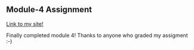 ## Module-4 Assignment
[Link to my site!](https://atita1097.github.io/Coursera-WebDev/module3-assignment/index.html)

Finally completed module 4!
Thanks to anyone who graded my assigment :-)
